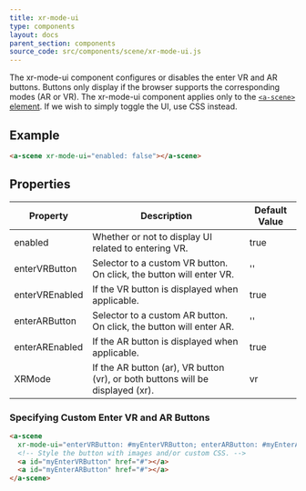 ```yaml
---
title: xr-mode-ui
type: components
layout: docs
parent_section: components
source_code: src/components/scene/xr-mode-ui.js
---
```


The xr-mode-ui component configures or disables the enter VR and AR buttons. Buttons only display if the browser supports the corresponding modes (AR or VR). The xr-mode-ui component applies only
to the [`<a-scene>` element][scene]. If we wish to simply toggle the UI, use CSS instead.

## Example

```html
<a-scene xr-mode-ui="enabled: false"></a-scene>
```

## Properties

| Property | Description | Default Value |
| - | - | - |
| enabled | Whether or not to display UI related to entering VR. | true |
| enterVRButton | Selector to a custom VR button. On click, the button will enter VR. | '' |
| enterVREnabled | If the VR button is displayed when applicable.| true |
| enterARButton | Selector to a custom AR button. On click, the button will enter AR. | '' |
| enterAREnabled | If the AR button is displayed when applicable. | true |
| XRMode | If the AR button (ar), VR button (vr), or both buttons will be displayed (xr). | vr |

### Specifying Custom Enter VR and AR Buttons

```html
<a-scene
  xr-mode-ui="enterVRButton: #myEnterVRButton; enterARButton: #myEnterARButton; XRMode: xr;">
  <!-- Style the button with images and/or custom CSS. -->
  <a id="myEnterVRButton" href="#"></a>
  <a id="myEnterARButton" href="#"></a>
</a-scene>
```

[scene]: ../core/scene.md

